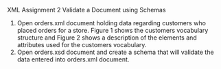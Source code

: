 XML Assignment 2
Validate a Document using Schemas
1. Open orders.xml document holding data regarding customers who placed orders for a store.
Figure 1 shows the customers vocabulary structure and Figure 2 shows a description of the
elements and attributes used for the customers vocabulary.
2. Open orders.xsd document and create a schema that will validate the data entered into
orders.xml document.
